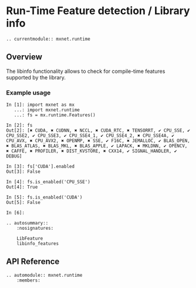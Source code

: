 # Run-Time Feature detection / Library info

```eval_rst
.. currentmodule:: mxnet.runtime
```

## Overview

The libinfo functionality allows to check for compile-time features supported by the library.

### Example usage

```
In [1]: import mxnet as mx
   ...: import mxnet.runtime
   ...: fs = mx.runtime.Features()

In [2]: fs
Out[2]: [✖ CUDA, ✖ CUDNN, ✖ NCCL, ✖ CUDA_RTC, ✖ TENSORRT, ✔ CPU_SSE, ✔ CPU_SSE2, ✔ CPU_SSE3, ✔ CPU_SSE4_1, ✔ CPU_SSE4_2, ✖ CPU_SSE4A, ✔ CPU_AVX, ✖ CPU_AVX2, ✖ OPENMP, ✖ SSE, ✔ F16C, ✖ JEMALLOC, ✔ BLAS_OPEN, ✖ BLAS_ATLAS, ✖ BLAS_MKL, ✖ BLAS_APPLE, ✔ LAPACK, ✖ MKLDNN, ✔ OPENCV, ✖ CAFFE, ✖ PROFILER, ✖ DIST_KVSTORE, ✖ CXX14, ✔ SIGNAL_HANDLER, ✔ DEBUG]

In [3]: fs['CUDA'].enabled
Out[3]: False

In [4]: fs.is_enabled('CPU_SSE')
Out[4]: True

In [5]: fs.is_enabled('CUDA')
Out[5]: False

In [6]:
```


```eval_rst
.. autosummary::
    :nosignatures:

    LibFeature
    libinfo_features
```

## API Reference

<script type="text/javascript" src='../../../_static/js/auto_module_index.js'></script>

```eval_rst
.. automodule:: mxnet.runtime
    :members:
```

<script>auto_index("api-reference");</script>
